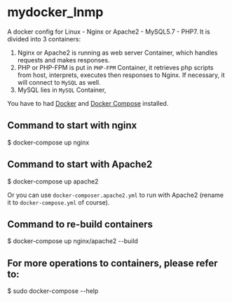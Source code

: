 # mydocker_lnmp
A docker config for Linux - Nginx or Apache2 - MySQL5.7 - PHP7. It is divided into 3 containers:

1. Nginx or Apache2 is running as web server Container, which handles requests and makes responses.
2. PHP or PHP-FPM is put in `PHP-FPM` Container, it retrieves php scripts from host, interprets, executes then responses to Nginx. If necessary, it will connect to `MySQL` as well.
3. MySQL lies in `MySQL` Container,

You have to had [Docker](https://docs.docker.com) and [Docker Compose](https://docs.docker.com/compose) installed.

## Command to start with nginx

$ docker-compose up nginx

## Command to start with Apache2

$ docker-compose up apache2

Or you can use `docker-composer.apache2.yml` to run with Apache2 (rename it to `docker-compose.yml` of course).

## Command to re-build containers

$ docker-compose up nginx/apache2 --build

## For more operations to containers, please refer to:

$ sudo docker-compose --help
